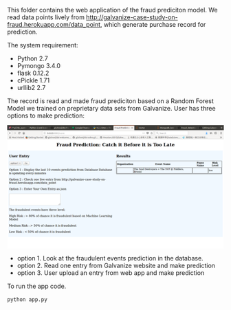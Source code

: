This folder contains the web application of the fraud prediciton model. We read data points lively from http://galvanize-case-study-on-fraud.herokuapp.com/data_point, which generate purchase record for prediction. 

The system requirement:
+ Python 2.7
+ Pymongo 3.4.0
+ flask 0.12.2
+ cPickle 1.71
+ urllib2 2.7


The record is read and made fraud prediciton based on a Random Forest Model we trained on preprietary data sets from Galvanize. User has three options to make prediction: 


<img src="./web_app.png" width="800" ALIGN="Center"> 


+ option 1. Look at the fraudulent events prediction in the database. 
+ option 2. Read one entry from Galvanize website and make prediction
+ option 3. User upload an entry from web app and make prediction





To run the app code. 
```
python app.py 
```




